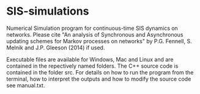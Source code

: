 SIS-simulations
===============

Numerical Simulation program for continuous-time SIS dynamics on networks. Please cite "An analysis of Synchronous and Asynchronous updating schemes for Markov processes on networks" by P.G. Fennell, S. Melnik and J.P. Gleeson (2014) if used.

Executable files are available for Windows, Mac and Linux and are contained in the repectively named folders. The C++ source code is contained in the folder src. For details on how to run the program from the terminal, how to interpret the outputs and how to modify the source code see manual.txt.
